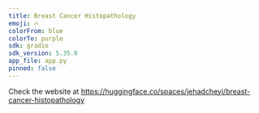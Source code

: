 ```yaml
---
title: Breast Cancer Histopathology
emoji: 🔥
colorFrom: blue
colorTo: purple
sdk: gradio
sdk_version: 5.35.0
app_file: app.py
pinned: false
---
```

Check the website at https://huggingface.co/spaces/jehadcheyi/breast-cancer-histopathology

